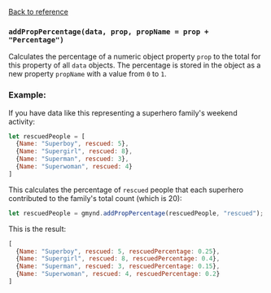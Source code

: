[Back to reference](../README.md)

### `addPropPercentage(data, prop, propName = prop + "Percentage")`

Calculates the percentage of a numeric object property `prop` to the total for this property of all `data` objects. The
percentage is stored in the object as a new property `propName` with a value from `0` to `1`.

### Example:

If you have data like this representing a superhero family's weekend activity:

```javascript
let rescuedPeople = [
  {Name: "Superboy", rescued: 5},
  {Name: "Supergirl", rescued: 8},
  {Name: "Superman", rescued: 3},
  {Name: "Superwoman", rescued: 4}
]
```

This calculates the percentage of `rescued` people that each superhero contributed to the family's total count (which is
20):

```javascript
let rescuedPeople = gmynd.addPropPercentage(rescuedPeople, "rescued");
```

This is the result:

```javascript
[
  {Name: "Superboy", rescued: 5, rescuedPercentage: 0.25},
  {Name: "Supergirl", rescued: 8, rescuedPercentage: 0.4},
  {Name: "Superman", rescued: 3, rescuedPercentage: 0.15},
  {Name: "Superwoman", rescued: 4, rescuedPercentage: 0.2}
]
```